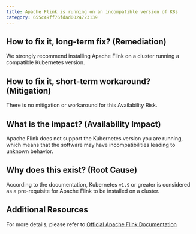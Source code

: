 ```yaml
---
title: Apache Flink is running on an incompatible version of K8s
category: 655c49ff76fdad0024723139
---
```


## How to fix it, long-term fix? (Remediation)

We strongly recommend installing Apache Flink on a cluster running a compatible Kubernetes version. 

## How to fix it, short-term workaround? (Mitigation)

There is no mitigation or workaround for this Availability Risk.

## What is the impact? (Availability Impact)

Apache Flink does not support the Kubernetes version you are running, which means that the software may have incompatibilities leading to unknown behavior.

## Why does this exist? (Root Cause)

According to the documentation, Kubernetes `v1.9` or greater is considered as a pre-requisite for Apache Flink to be installed on a cluster.

## Additional Resources

For more details, please refer to [Official Apache Flink Documentation](https://nightlies.apache.org/flink/flink-docs-master/docs/deployment/resource-providers/native_kubernetes/)